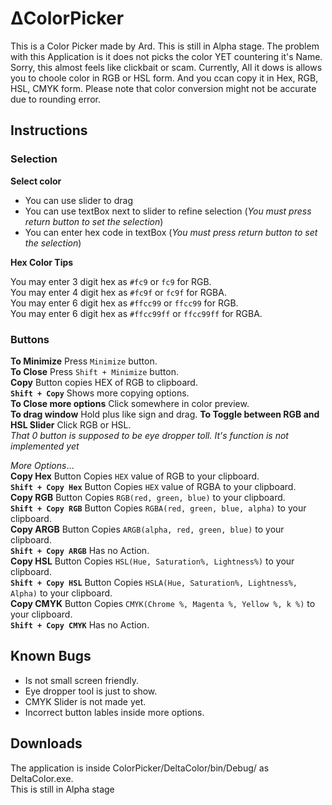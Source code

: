 
# ΔColorPicker

This is a Color Picker made by Ard. This is still in Alpha stage.
The problem with this Application is it does not picks the color YET countering it's Name.
Sorry, this almost feels like clickbait or scam.
Currently, All it dows is allows you to choole color in RGB or HSL form.
And you ccan copy it in Hex, RGB, HSL, CMYK form.
Please note that color conversion might not be accurate due to rounding error.


## Instructions

### Selection

**Select color**
- You can use slider to drag
- You can use textBox next to slider to refine selection (*You must press return button to set the selection*)
- You can enter hex code in textBox (*You must press return button to set the selection*)

**Hex Color Tips**

You may enter 3 digit hex as `#fc9` or `fc9` for RGB.  
You may enter 4 digit hex as `#fc9f` or `fc9f` for RGBA.  
You may enter 6 digit hex as `#ffcc99` or `ffcc99` for RGB.  
You may enter 6 digit hex as `#ffcc99ff` or `ffcc99ff` for RGBA.  

### Buttons
**To Minimize** Press `Minimize` button.  
**To Close** Press `Shift + Minimize` button.  
**Copy** Button copies HEX of RGB to clipboard.  
**`Shift + Copy`** Shows more copying options.  
**To Close more options** Click somewhere in color preview.  
**To drag window** Hold plus like sign and drag.
**To Toggle between RGB and HSL Slider** Click RGB or HSL.  
*That 0 button is supposed to be eye dropper toll. It's function is not implemented yet*

*More Options*...  
**Copy Hex** Button Copies `HEX` value of RGB to your clipboard.  
**`Shift + Copy Hex`** Button Copies `HEX` value of RGBA to your clipboard.  
**Copy RGB** Button Copies `RGB(red, green, blue)` to your clipboard.  
**`Shift + Copy RGB`** Button Copies `RGBA(red, green, blue, alpha)` to your clipboard.  
**Copy ARGB** Button Copies `ARGB(alpha, red, green, blue)` to your clipboard.  
**`Shift + Copy ARGB`** Has no Action.  
**Copy HSL** Button Copies `HSL(Hue, Saturation%, Lightness%)` to your clipboard.  
**`Shift + Copy HSL`** Button Copies `HSLA(Hue, Saturation%, Lightness%, Alpha)` to your clipboard.  
**Copy CMYK** Button Copies `CMYK(Chrome %, Magenta %, Yellow %, k %)` to your clipboard.  
**`Shift + Copy CMYK`** Has no Action. 

## Known Bugs
- Is not small screen friendly.
- Eye dropper tool is just to show.
- CMYK Slider is not made yet.
- Incorrect button lables inside more options.

## Downloads
The application is inside ColorPicker/DeltaColor/bin/Debug/ as DeltaColor.exe.  
This is still in Alpha stage
